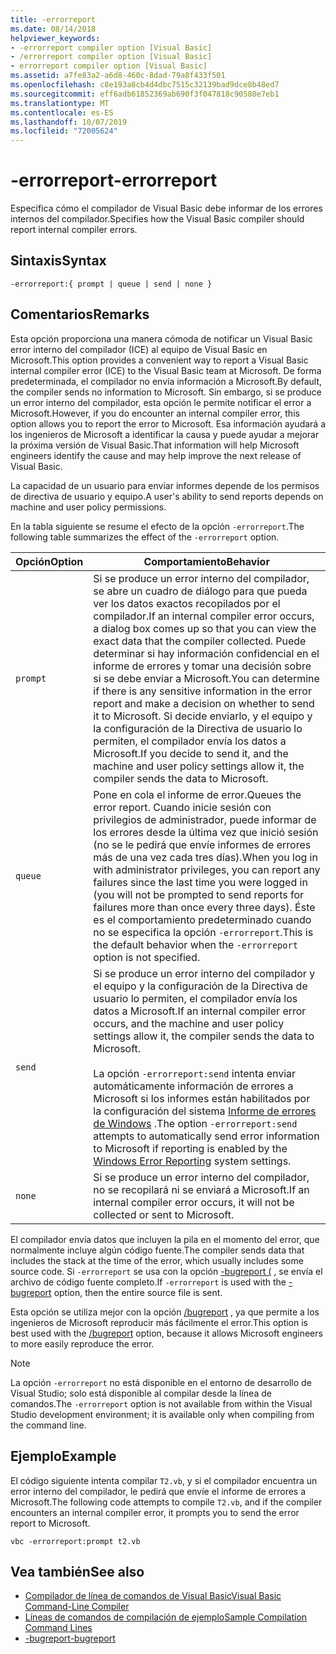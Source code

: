 ```yaml
---
title: -errorreport
ms.date: 08/14/2018
helpviewer_keywords:
- -errorreport compiler option [Visual Basic]
- /errorreport compiler option [Visual Basic]
- errorreport compiler option [Visual Basic]
ms.assetid: a7fe83a2-a6d8-460c-8dad-79a8f433f501
ms.openlocfilehash: c8e193a8cb4d4dbc7515c32139bad9dce8b48ed7
ms.sourcegitcommit: eff6adb61852369ab690f3f047818c90580e7eb1
ms.translationtype: MT
ms.contentlocale: es-ES
ms.lasthandoff: 10/07/2019
ms.locfileid: "72005624"
---
```

# <a name="-errorreport"></a><span data-ttu-id="43e18-102">-errorreport</span><span class="sxs-lookup"><span data-stu-id="43e18-102">-errorreport</span></span>

<span data-ttu-id="43e18-103">Especifica cómo el compilador de Visual Basic debe informar de los errores internos del compilador.</span><span class="sxs-lookup"><span data-stu-id="43e18-103">Specifies how the Visual Basic compiler should report internal compiler errors.</span></span>

## <a name="syntax"></a><span data-ttu-id="43e18-104">Sintaxis</span><span class="sxs-lookup"><span data-stu-id="43e18-104">Syntax</span></span>

```console
-errorreport:{ prompt | queue | send | none }
```

## <a name="remarks"></a><span data-ttu-id="43e18-105">Comentarios</span><span class="sxs-lookup"><span data-stu-id="43e18-105">Remarks</span></span>

<span data-ttu-id="43e18-106">Esta opción proporciona una manera cómoda de notificar un Visual Basic error interno del compilador (ICE) al equipo de Visual Basic en Microsoft.</span><span class="sxs-lookup"><span data-stu-id="43e18-106">This option provides a convenient way to report a Visual Basic internal compiler error (ICE) to the Visual Basic team at Microsoft.</span></span> <span data-ttu-id="43e18-107">De forma predeterminada, el compilador no envía información a Microsoft.</span><span class="sxs-lookup"><span data-stu-id="43e18-107">By default, the compiler sends no information to Microsoft.</span></span> <span data-ttu-id="43e18-108">Sin embargo, si se produce un error interno del compilador, esta opción le permite notificar el error a Microsoft.</span><span class="sxs-lookup"><span data-stu-id="43e18-108">However, if you do encounter an internal compiler error, this option allows you to report the error to Microsoft.</span></span> <span data-ttu-id="43e18-109">Esa información ayudará a los ingenieros de Microsoft a identificar la causa y puede ayudar a mejorar la próxima versión de Visual Basic.</span><span class="sxs-lookup"><span data-stu-id="43e18-109">That information will help Microsoft engineers identify the cause and may help improve the next release of Visual Basic.</span></span>

<span data-ttu-id="43e18-110">La capacidad de un usuario para enviar informes depende de los permisos de directiva de usuario y equipo.</span><span class="sxs-lookup"><span data-stu-id="43e18-110">A user's ability to send reports depends on machine and user policy permissions.</span></span>

<span data-ttu-id="43e18-111">En la tabla siguiente se resume el efecto de la opción `-errorreport`.</span><span class="sxs-lookup"><span data-stu-id="43e18-111">The following table summarizes the effect of the `-errorreport` option.</span></span>

|<span data-ttu-id="43e18-112">Opción</span><span class="sxs-lookup"><span data-stu-id="43e18-112">Option</span></span>|<span data-ttu-id="43e18-113">Comportamiento</span><span class="sxs-lookup"><span data-stu-id="43e18-113">Behavior</span></span>|
|---|---|
|`prompt`|<span data-ttu-id="43e18-114">Si se produce un error interno del compilador, se abre un cuadro de diálogo para que pueda ver los datos exactos recopilados por el compilador.</span><span class="sxs-lookup"><span data-stu-id="43e18-114">If an internal compiler error occurs, a dialog box comes up so that you can view the exact data that the compiler collected.</span></span> <span data-ttu-id="43e18-115">Puede determinar si hay información confidencial en el informe de errores y tomar una decisión sobre si se debe enviar a Microsoft.</span><span class="sxs-lookup"><span data-stu-id="43e18-115">You can determine if there is any sensitive information in the error report and make a decision on whether to send it to Microsoft.</span></span> <span data-ttu-id="43e18-116">Si decide enviarlo, y el equipo y la configuración de la Directiva de usuario lo permiten, el compilador envía los datos a Microsoft.</span><span class="sxs-lookup"><span data-stu-id="43e18-116">If you decide to send it, and the machine and user policy settings allow it, the compiler sends the data to Microsoft.</span></span>|
|`queue`|<span data-ttu-id="43e18-117">Pone en cola el informe de error.</span><span class="sxs-lookup"><span data-stu-id="43e18-117">Queues the error report.</span></span> <span data-ttu-id="43e18-118">Cuando inicie sesión con privilegios de administrador, puede informar de los errores desde la última vez que inició sesión (no se le pedirá que envíe informes de errores más de una vez cada tres días).</span><span class="sxs-lookup"><span data-stu-id="43e18-118">When you log in with administrator privileges, you can report any failures since the last time you were logged in (you will not be prompted to send reports for failures more than once every three days).</span></span> <span data-ttu-id="43e18-119">Éste es el comportamiento predeterminado cuando no se especifica la opción `-errorreport`.</span><span class="sxs-lookup"><span data-stu-id="43e18-119">This is the default behavior when the `-errorreport` option is not specified.</span></span>|
|`send`|<span data-ttu-id="43e18-120">Si se produce un error interno del compilador y el equipo y la configuración de la Directiva de usuario lo permiten, el compilador envía los datos a Microsoft.</span><span class="sxs-lookup"><span data-stu-id="43e18-120">If an internal compiler error occurs, and the machine and user policy settings allow it, the compiler sends the data to Microsoft.</span></span><br /><br /> <span data-ttu-id="43e18-121">La opción `-errorreport:send` intenta enviar automáticamente información de errores a Microsoft si los informes están habilitados por la configuración del sistema [Informe de errores de Windows](/windows/desktop/wer/windows-error-reporting) .</span><span class="sxs-lookup"><span data-stu-id="43e18-121">The option `-errorreport:send` attempts to automatically send error information to Microsoft if reporting is enabled by the [Windows Error Reporting](/windows/desktop/wer/windows-error-reporting) system settings.</span></span> |
|`none`|<span data-ttu-id="43e18-122">Si se produce un error interno del compilador, no se recopilará ni se enviará a Microsoft.</span><span class="sxs-lookup"><span data-stu-id="43e18-122">If an internal compiler error occurs, it will not be collected or sent to Microsoft.</span></span>|

<span data-ttu-id="43e18-123">El compilador envía datos que incluyen la pila en el momento del error, que normalmente incluye algún código fuente.</span><span class="sxs-lookup"><span data-stu-id="43e18-123">The compiler sends data that includes the stack at the time of the error, which usually includes some source code.</span></span> <span data-ttu-id="43e18-124">Si `-errorreport` se usa con la opción [-bugreport (](../../../visual-basic/reference/command-line-compiler/bugreport.md) , se envía el archivo de código fuente completo.</span><span class="sxs-lookup"><span data-stu-id="43e18-124">If `-errorreport` is used with the [-bugreport](../../../visual-basic/reference/command-line-compiler/bugreport.md) option, then the entire source file is sent.</span></span>

<span data-ttu-id="43e18-125">Esta opción se utiliza mejor con la opción [/bugreport](../../../visual-basic/reference/command-line-compiler/bugreport.md) , ya que permite a los ingenieros de Microsoft reproducir más fácilmente el error.</span><span class="sxs-lookup"><span data-stu-id="43e18-125">This option is best used with the [/bugreport](../../../visual-basic/reference/command-line-compiler/bugreport.md) option, because it allows Microsoft engineers to more easily reproduce the error.</span></span>

> [!NOTE]
> <span data-ttu-id="43e18-126">La opción `-errorreport` no está disponible en el entorno de desarrollo de Visual Studio; solo está disponible al compilar desde la línea de comandos.</span><span class="sxs-lookup"><span data-stu-id="43e18-126">The `-errorreport` option is not available from within the Visual Studio development environment; it is available only when compiling from the command line.</span></span>

## <a name="example"></a><span data-ttu-id="43e18-127">Ejemplo</span><span class="sxs-lookup"><span data-stu-id="43e18-127">Example</span></span>

<span data-ttu-id="43e18-128">El código siguiente intenta compilar `T2.vb`, y si el compilador encuentra un error interno del compilador, le pedirá que envíe el informe de errores a Microsoft.</span><span class="sxs-lookup"><span data-stu-id="43e18-128">The following code attempts to compile `T2.vb`, and if the compiler encounters an internal compiler error, it prompts you to send the error report to Microsoft.</span></span>

```console
vbc -errorreport:prompt t2.vb
```

## <a name="see-also"></a><span data-ttu-id="43e18-129">Vea también</span><span class="sxs-lookup"><span data-stu-id="43e18-129">See also</span></span>

- [<span data-ttu-id="43e18-130">Compilador de línea de comandos de Visual Basic</span><span class="sxs-lookup"><span data-stu-id="43e18-130">Visual Basic Command-Line Compiler</span></span>](../../../visual-basic/reference/command-line-compiler/index.md)
- [<span data-ttu-id="43e18-131">Líneas de comandos de compilación de ejemplo</span><span class="sxs-lookup"><span data-stu-id="43e18-131">Sample Compilation Command Lines</span></span>](../../../visual-basic/reference/command-line-compiler/sample-compilation-command-lines.md)
- [<span data-ttu-id="43e18-132">-bugreport</span><span class="sxs-lookup"><span data-stu-id="43e18-132">-bugreport</span></span>](../../../visual-basic/reference/command-line-compiler/bugreport.md)
